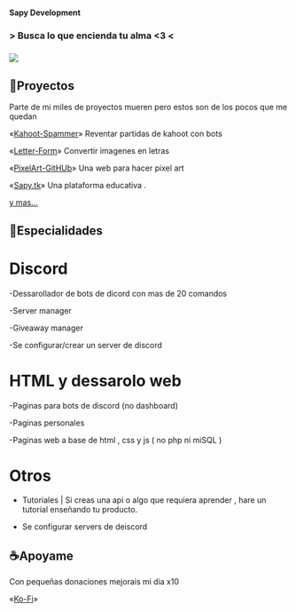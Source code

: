 #### Sapy Development

### > Busca lo que encienda tu alma <3 <

### ![](https://images-ext-1.discordapp.net/external/EaLXM2lWRbdhIDwrwUoMgmdFEF2g9IAhuDXZ2WDaAok/%3Fwidth%3D1025%26height%3D27/https/media.discordapp.net/attachments/832382081551040533/832831081954148382/THIS.png?width=922&height=24)

## 🌺Proyectos

Parte de mi miles de proyectos mueren pero estos son de los pocos que me quedan 

«[Kahoot-Spammer](https://github.com/sapyGamer/Kahoot-Spammer)» Reventar partidas de kahoot con bots

«[Letter-Form](https://github.com/sapyGamer/Letter-Form)» Convertir imagenes en letras

«[PixelArt-GitHUb](https://github.com/sapyGamer/Pixel-Art-GitHub)» Una web para hacer pixel art 

«[Sapy.tk](http://sapygamer.tk)» Una plataforma educativa .


[y mas...](https://github.com/sapyGamer?tab=repositories)


## 🍃Especialidades

# Discord 

-Dessarollador de bots de dicord con mas de 20 comandos

-Server manager

-Giveaway manager

-Se configurar/crear un server de discord

# HTML y dessarolo web

-Paginas para bots de discord (no dashboard)

-Paginas personales 

-Paginas web a base de html , css y js ( no php ni miSQL )

# Otros

- Tutoriales | Si creas una api o algo que requiera aprender , hare un tutorial enseñando tu producto.  

- Se configurar servers de deiscord 


## ☕Apoyame 

Con pequeñas donaciones mejorais mi dia x10

«[Ko-Fi](https://ko-fi.com/sapygamer)»
